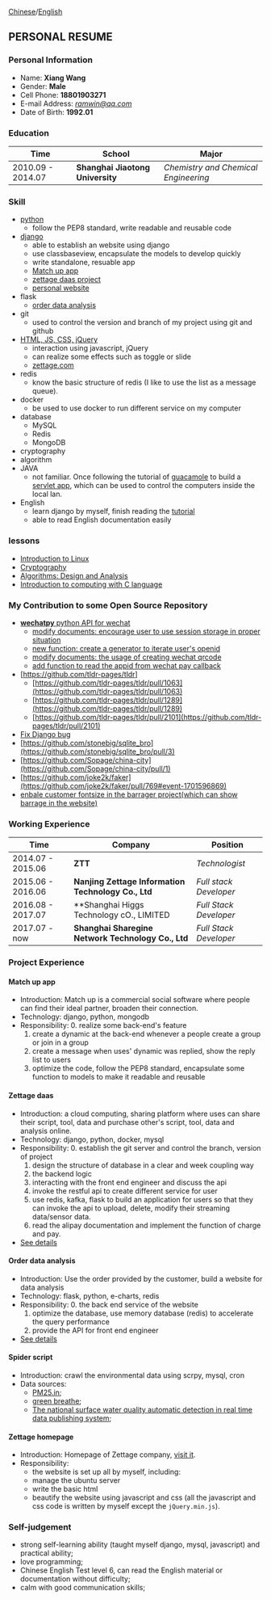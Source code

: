 [Chinese](./README.md)/[English](./README_eng.md)

## PERSONAL RESUME
###  Personal Information
* Name: **Xiang Wang**
* Gender: **Male**
* Cell Phone: **18801903271**
* E-mail Address: [*ramwin@qq.com*](mailto:ramwin@qq.com)
* Date of Birth: **1992.01**

### Education
Time | School | Major
---------- | ----------- | -----------
2010.09 - 2014.07 | **Shanghai Jiaotong University** | *Chemistry and Chemical Engineering*

### Skill
* [python](https://github.com/ramwin/python_tutorial/)
    * follow the PEP8 standard, write readable and reusable code
* [django](https://github.com/ramwin/django-reference/)
    * able to establish an website using django
    * use classbaseview, encapsulate the models to develop quickly
    * write standalone, resuable app
    * [Match up app](#sharengine)
    * [zettage daas project](#zettage)
    * [personal website](https://github.com/ramwin/django-reference/)
* flask
	* [order data analysis](#tv)
* git
    * used to control the version and branch of my project using git and github
* [HTML, JS, CSS, jQuery](https://github.com/ramwin/javascript_tutorial/)
    * interaction using javascript, jQuery
    * can realize some effects such as toggle or slide
    * [zettage.com](#homepage)
* redis
    * know the basic structure of redis (I like to use the list as a message queue).
* docker
    * be used to use docker to run different service on my computer
* database
    * MySQL
    * Redis
    * MongoDB
* cryptography
* algorithm
* JAVA
	* not familiar. Once following the tutorial of [guacamole](http://guacamole.incubator.apache.org/) to build a [servlet app](https://github.com/ramwin/my_guacamole_sample/), which can be used to control the computers inside the local lan.
* English
    * learn django by myself, finish reading the [tutorial](https://docs.djangoproject.com/en/1.8/)
    * able to read English documentation easily

### lessons
* [Introduction to Linux](https://courses.edx.org/courses/course-v1:LinuxFoundationX+LFS101x.2+1T2015/info)
* [Cryptography](https://www.coursera.org/learn/crypto)
* [Algorithms: Design and Analysis](https://www.coursera.org/learn/algorithm-design-analysis)
* [Introduction to computing with C language](https://www.coursera.org/learn/jisuanji-bianchen)

### My Contribution to some Open Source Repository
* [**wechatpy** python API for wechat](https://github.com/jxtech/wechatpy/)
    * [modify documents: encourage user to use session storage in proper situation](https://github.com/jxtech/wechatpy/pull/362)
    * [new function: create a generator to iterate user's openid](https://github.com/jxtech/wechatpy/pull/387)
    * [modify documents: the usage of creating wechat qrcode](https://github.com/jxtech/wechatpy/pull/434)
    * [add function to read the appid from wechat pay callback](https://github.com/jxtech/wechatpy/pull/494)
* [https://github.com/tldr-pages/tldr]
    * [https://github.com/tldr-pages/tldr/pull/1063](https://github.com/tldr-pages/tldr/pull/1063)
    * [https://github.com/tldr-pages/tldr/pull/1289](https://github.com/tldr-pages/tldr/pull/1289)
    * [https://github.com/tldr-pages/tldr/pull/2101](https://github.com/tldr-pages/tldr/pull/2101)
* [Fix Django bug](https://github.com/django/django/pull/10497)
* [https://github.com/stonebig/sqlite_bro](https://github.com/stonebig/sqlite_bro/pull/3)
* [https://github.com/Sopage/china-city](https://github.com/Sopage/china-city/pull/1)
* [https://github.com/joke2k/faker](https://github.com/joke2k/faker/pull/769#event-1701596869)
* [enbale customer fontsize in the barrager project(which can show barrage in the website)](https://github.com/yaseng/jquery.barrager.js/pull/27)

### Working Experience

Time | Company | Position
------------ | ------------- | -------------
2014.07 - 2015.06 | **ZTT** | *Technologist*
2015.06 - 2016.06 | **Nanjing Zettage Information Technology Co., Ltd** | *Full stack Developer*
2016.08 - 2017.07 | **Shanghai Higgs Technology cO., LIMITED | *Full Stack Developer*
2017.07 - now | **Shanghai Sharegine Network Technology Co., Ltd** | *Full Stack Developer*



### Project Experience
<div id="sharengine"></div>

#### Match up app
* Introduction: Match up is a commercial social software where people can find their ideal partner, broaden their connection.
* Technology: django, python, mongodb
* Responsibility:
    0. realize some back-end's feature
    1. create a dynamic at the back-end whenever a people create a group or join in a group
    2. create a message when uses' dynamic was replied, show the reply list to users
    3. optimize the code, follow the PEP8 standard, encapsulate some function to models to make it readable and reusable


<div id="zettage"></div>  

#### Zettage daas
* Introduction:  a cloud computing, sharing platform where uses can share their script, tool, data and purchase other's script, tool, data and analysis online.
* Technology: django, python, docker, mysql
* Responsibility:
    0. establish the git server and control the branch, version of project
    1. design the structure of database in a clear and week coupling way
    2. the backend logic
    3. interacting with the front end engineer and discuss the api
    4. invoke the restful api to create different service for user
    5. use redis, kafka, flask to build an application for users so that they can invoke the api to upload, delete, modify their streaming data/sensor data.
    6. read the alipay documentation and implement the function of charge and pay.
* [See details](./zettage/README.md)

<div id="tv"></div>

#### Order data analysis
* Introduction: Use the order provided by the customer, build a website for data analysis
* Technology: flask, python, e-charts, redis
* Responsibility:
    0. the back end service of the website
    1. optimize the database, use memory database (redis) to accelerate the query performance
    3. provide the API for front end engineer
* [See details](./tv/README.md)

#### Spider script
* Introduction: crawl the environmental data using scrpy, mysql, cron
* Data sources: 
    * [PM25.in](http://pm25.in/);
    * [green breathe](http://www.pm25.com);
    * [The national surface water quality automatic detection in real time data publishing system](http://58.68.130.147/);

<div id="homepage"></div>

#### Zettage homepage
* Introduction: Homepage of Zettage company, [visit it](https://github.com/ramwin/zettage_homepage/).
* Responsibility:
    * the website is set up all by myself, including:
    * manage the ubuntu server
    * write the basic html
    * beautify the website using javascript and css (all the javascript and css code is written by myself except the `jQuery.min.js`).

### Self-judgement
* strong self-learning ability (taught myself django, mysql, javascript) and practical ability;
* love programming;
* Chinese English Test level 6, can read the English material or documentation without difficulty;
* calm with good communication skills;
